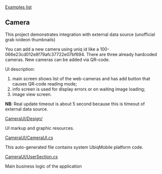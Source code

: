 ﻿[Examples list](../readme.md)

## Camera

This project demonstrates integration with external data source (unofficial grab ivideon thumbnails)

You can add a new camera using uniq id like a 100-066e23cd012e8f79afc37722e07bf694. There are three already hardcoded cameras. New cameras can be added via QR-code.

UI description: 
1. main screen shows list of the web-cameras and has add button that causes QR-code reading mode;
2. info screen is used for display errors or on waiting image loading;
3. image view screen.

**NB**: Real update timeout is about 5 second because this is timeout of external data source.

[CameraUI/Design/](./CameraUI/Design/)

UI markup and graphic resources.

[CameraUI/CameraUI.cs](./CameraUI/CameraUI.cs)

This auto-generated file contains system UbiqMobile platform code.

[CameraUI/UserSection.cs](./CameraUI/UserSection.cs)

Main business logic of the application 
